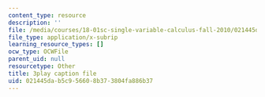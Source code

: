 ```yaml
---
content_type: resource
description: ''
file: /media/courses/18-01sc-single-variable-calculus-fall-2010/021445dab5c956608b373804fa886b37_4Q37iOyBq44.vtt
file_type: application/x-subrip
learning_resource_types: []
ocw_type: OCWFile
parent_uid: null
resourcetype: Other
title: 3play caption file
uid: 021445da-b5c9-5660-8b37-3804fa886b37
---
```

